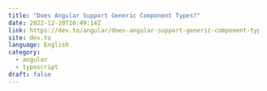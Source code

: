 ```yaml
---
title: "Does Angular Support Generic Component Types?"
date: 2022-12-20T16:49:14Z
link: https://dev.to/angular/does-angular-support-generic-component-types-4fkm?utm_medium=RSS&utm_source=news.12bit.vn
site: dev.to
language: English
category:
  - angular
  - typescript
draft: false
---
```


